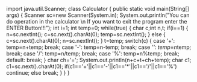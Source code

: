 import java.util.Scanner;
class Calculator
{
      public static void main(String[] args)
      {
             Scanner sc=new Scanner(System.in);
             System.out.println("You can do operation in the calculator \n If you want to exit the program enter the ENTER Button!!!");
             int i=1;
             int temp=0;
             while(true)
             {
                         char c;int n,t;
                         if(i==1)
                         {
                              n=sc.nextInt();
                              c=sc.next().charAt(0);
                              temp=sc.nextInt();
                         }
                         else
                         {
                              c=sc.next().charAt(0);
                              n=sc.nextInt();
                         }
                         t=temp;
                         switch(c)
                         {
                                case '+':
                                         temp=n+temp;
                                         break;
                                case '-':
                                         temp=n-temp;
                                         break;
                                case '*':
                                         temp=n*temp;
                                         break;
                                case '/':
                                         temp=n/temp;
                                         break;
                                case '%':
                                         temp=n%temp;
                                         break;
                                default:
                                         break;
                          }
                          char ch='=';
                          System.out.println(n+c+t+ch+temp);
                          char c1;
                          c1=sc.next().charAt(0);
                          if(c1=='+'||c1=='-'||c1=='*'||c1=='/'||c1=='%')
                                continue;
                          else
                                break;
                }
      }
}
